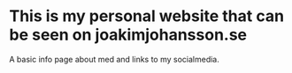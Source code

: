 # This is my personal website that can be seen on joakimjohansson.se
A basic info page about med and links to my socialmedia.
